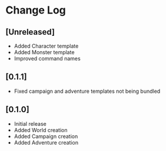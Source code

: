# Change Log

## [Unreleased]

- Added Character template
- Added Monster template
- Improved command names

## [0.1.1]

- Fixed campaign and adventure templates not being bundled

## [0.1.0]

- Initial release
- Added World creation
- Added Campaign creation
- Added Adventure creation
